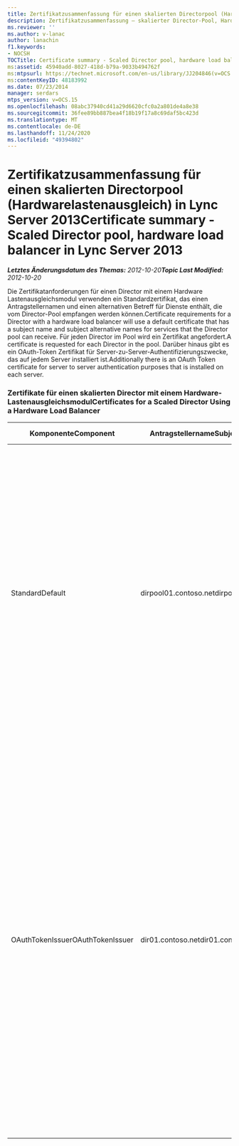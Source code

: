 ```yaml
---
title: Zertifikatzusammenfassung für einen skalierten Directorpool (Hardwarelastenausgleich)
description: Zertifikatzusammenfassung – skalierter Director-Pool, Hardware-Lastenausgleichsmodul
ms.reviewer: ''
ms.author: v-lanac
author: lanachin
f1.keywords:
- NOCSH
TOCTitle: Certificate summary - Scaled Director pool, hardware load balancer
ms:assetid: 45940add-8027-418d-b79a-9033b494762f
ms:mtpsurl: https://technet.microsoft.com/en-us/library/JJ204846(v=OCS.15)
ms:contentKeyID: 48183992
ms.date: 07/23/2014
manager: serdars
mtps_version: v=OCS.15
ms.openlocfilehash: 08abc37940cd41a29d6620cfc0a2a801de4a8e38
ms.sourcegitcommit: 36fee89bb887bea4f18b19f17a8c69daf5bc423d
ms.translationtype: MT
ms.contentlocale: de-DE
ms.lasthandoff: 11/24/2020
ms.locfileid: "49394802"
---
```

# <a name="certificate-summary---scaled-director-pool-hardware-load-balancer-in-lync-server-2013"></a><span data-ttu-id="bff3d-103">Zertifikatzusammenfassung für einen skalierten Directorpool (Hardwarelastenausgleich) in Lync Server 2013</span><span class="sxs-lookup"><span data-stu-id="bff3d-103">Certificate summary - Scaled Director pool, hardware load balancer in Lync Server 2013</span></span>

<div data-xmlns="http://www.w3.org/1999/xhtml">

<div class="topic" data-xmlns="http://www.w3.org/1999/xhtml" data-msxsl="urn:schemas-microsoft-com:xslt" data-cs="https://msdn.microsoft.com/">

<div data-asp="https://msdn2.microsoft.com/asp">



</div>

<div id="mainSection">

<div id="mainBody"><span data-ttu-id="bff3d-104">

<span> </span></span><span class="sxs-lookup"><span data-stu-id="bff3d-104">

<span> </span></span></span>

<span data-ttu-id="bff3d-105">_**Letztes Änderungsdatum des Themas:** 2012-10-20_</span><span class="sxs-lookup"><span data-stu-id="bff3d-105">_**Topic Last Modified:** 2012-10-20_</span></span>

<span data-ttu-id="bff3d-106">Die Zertifikatanforderungen für einen Director mit einem Hardware Lastenausgleichsmodul verwenden ein Standardzertifikat, das einen Antragstellernamen und einen alternativen Betreff für Dienste enthält, die vom Director-Pool empfangen werden können.</span><span class="sxs-lookup"><span data-stu-id="bff3d-106">Certificate requirements for a Director with a hardware load balancer will use a default certificate that has a subject name and subject alternative names for services that the Director pool can receive.</span></span> <span data-ttu-id="bff3d-107">Für jeden Director im Pool wird ein Zertifikat angefordert.</span><span class="sxs-lookup"><span data-stu-id="bff3d-107">A certificate is requested for each Director in the pool.</span></span> <span data-ttu-id="bff3d-108">Darüber hinaus gibt es ein OAuth-Token Zertifikat für Server-zu-Server-Authentifizierungszwecke, das auf jedem Server installiert ist.</span><span class="sxs-lookup"><span data-stu-id="bff3d-108">Additionally there is an OAuth Token certificate for server to server authentication purposes that is installed on each server.</span></span>

### <a name="certificates-for-a-scaled-director-using-a-hardware-load-balancer"></a><span data-ttu-id="bff3d-109">Zertifikate für einen skalierten Director mit einem Hardware-Lastenausgleichsmodul</span><span class="sxs-lookup"><span data-stu-id="bff3d-109">Certificates for a Scaled Director Using a Hardware Load Balancer</span></span>

<table>
<colgroup>
<col style="width: 25%" />
<col style="width: 25%" />
<col style="width: 25%" />
<col style="width: 25%" />
</colgroup>
<thead>
<tr class="header">
<th><span data-ttu-id="bff3d-110">Komponente</span><span class="sxs-lookup"><span data-stu-id="bff3d-110">Component</span></span></th>
<th><span data-ttu-id="bff3d-111">Antragstellername</span><span class="sxs-lookup"><span data-stu-id="bff3d-111">Subject name (SN)</span></span></th>
<th><span data-ttu-id="bff3d-112">Subject Alternative Names (San)</span><span class="sxs-lookup"><span data-stu-id="bff3d-112">Subject alternative names (SAN)</span></span></th>
<th><span data-ttu-id="bff3d-113">Kommentare</span><span class="sxs-lookup"><span data-stu-id="bff3d-113">Comments</span></span></th>
</tr>
</thead>
<tbody>
<tr class="odd">
<td><p><span data-ttu-id="bff3d-114">Standard</span><span class="sxs-lookup"><span data-stu-id="bff3d-114">Default</span></span></p></td>
<td><p><span data-ttu-id="bff3d-115">dirpool01.contoso.net</span><span class="sxs-lookup"><span data-stu-id="bff3d-115">dirpool01.contoso.net</span></span></p></td>
<td><p><span data-ttu-id="bff3d-116">dirpool01.contoso.net</span><span class="sxs-lookup"><span data-stu-id="bff3d-116">dirpool01.contoso.net</span></span></p>
<p><span data-ttu-id="bff3d-117">dir01.contoso.net</span><span class="sxs-lookup"><span data-stu-id="bff3d-117">dir01.contoso.net</span></span></p>
<p><span data-ttu-id="bff3d-118">dialin.contoso.com</span><span class="sxs-lookup"><span data-stu-id="bff3d-118">dialin.contoso.com</span></span></p>
<p><span data-ttu-id="bff3d-119">meet.contoso.com</span><span class="sxs-lookup"><span data-stu-id="bff3d-119">meet.contoso.com</span></span></p>
<p><span data-ttu-id="bff3d-120">lyncdiscoverinternal.contoso.com</span><span class="sxs-lookup"><span data-stu-id="bff3d-120">lyncdiscoverinternal.contoso.com</span></span></p>
<p><span data-ttu-id="bff3d-121">lyncdiscover.contoso.com</span><span class="sxs-lookup"><span data-stu-id="bff3d-121">lyncdiscover.contoso.com</span></span></p>
<p><span data-ttu-id="bff3d-122">(Optional) \*. contoso.com</span><span class="sxs-lookup"><span data-stu-id="bff3d-122">(Optionally) \*.contoso.com</span></span></p></td>
<td><p><span data-ttu-id="bff3d-123">Director-Zertifikate können entweder von einer intern verwalteten Zertifizierungsstelle (Certification Authority, ca) oder von einer öffentlichen Zertifizierungsstelle angefordert werden.</span><span class="sxs-lookup"><span data-stu-id="bff3d-123">Director certificates can be requested from either an internally managed certification authority (CA) or from a public CA.</span></span></p>
<p><span data-ttu-id="bff3d-124">Der Director antwortet auf Anforderungen vom Reverse-Proxy im Umkreis oder vom Edgeserver.</span><span class="sxs-lookup"><span data-stu-id="bff3d-124">The Director responds to requests from the reverse proxy in the perimeter or from the Edge Server.</span></span></p>
<p><span data-ttu-id="bff3d-125">Oder ein Platzhaltereintrag für die einfachen URLs</span><span class="sxs-lookup"><span data-stu-id="bff3d-125">Or, a wildcard entry for the simple URLs</span></span></p></td>
</tr>
<tr class="even">
<td><p><span data-ttu-id="bff3d-126">OAuthTokenIssuer</span><span class="sxs-lookup"><span data-stu-id="bff3d-126">OAuthTokenIssuer</span></span></p></td>
<td><p><span data-ttu-id="bff3d-127">dir01.contoso.net</span><span class="sxs-lookup"><span data-stu-id="bff3d-127">dir01.contoso.net</span></span></p></td>
<td><p><span data-ttu-id="bff3d-128">Kein Eintrag</span><span class="sxs-lookup"><span data-stu-id="bff3d-128">No Entry</span></span></p></td>
<td>


> [!IMPORTANT]
> <span data-ttu-id="bff3d-129">Beachten Sie, dass die minimale Schlüssellänge 1024 ist, aber möglicherweise eine Warnung angezeigt wird, dass die empfohlene Mindestlänge von 2048 Bits beträgt.</span><span class="sxs-lookup"><span data-stu-id="bff3d-129">Note that the minimum key length is 1024, but you may receive a warning that the minimum recommended key length is 2048 bits.</span></span>


<p><span data-ttu-id="bff3d-130">Das OAuthTokenIssuer-Zertifikat ist ein Single-Purpose-Zertifikat zum Zweck der Authentifizierung von Servern in einer großen Umgebung und kann von einer internen Zertifizierungsstelle oder von einer öffentlichen Zertifizierungsstelle angefordert werden.</span><span class="sxs-lookup"><span data-stu-id="bff3d-130">The OAuthTokenIssuer certificate is a single-purpose certificate for the purpose of authenticating servers in a large-scale environment, and can be requested from an internal CA or from a public CA.</span></span> <span data-ttu-id="bff3d-131">Das Zertifikat ist erforderlich.</span><span class="sxs-lookup"><span data-stu-id="bff3d-131">The certificate is required.</span></span></p><span data-ttu-id="bff3d-132"></td>
</tr>
</tbody>
</table>


</div>

<span> </span>

</div>

</div>

</span><span class="sxs-lookup"><span data-stu-id="bff3d-132"></td>
</tr>
</tbody>
</table>


</div>

<span> </span>

</div>

</div>

</span></span></div>

